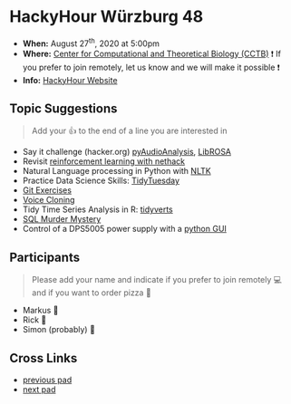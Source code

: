 # HackyHour Würzburg 48

 - **When:** August 27<sup>th</sup>, 2020 at 5:00pm 
 - **Where:**  [Center for Computational and Theoretical Biology (CCTB)](https://www.google.de/maps/search/cctb/@49.7850979,9.9030254,12z) :exclamation: If you prefer to join remotely, let us know and we will make it possible  :exclamation:
 - **Info:** [HackyHour Website](http://hackyhour.github.io/Wuerzburg/)

## Topic Suggestions
> Add your :+1: to the end of a line you are interested in
 - Say it challenge (hacker.org) [pyAudioAnalysis](https://github.com/tyiannak/pyAudioAnalysis), [LibROSA](https://librosa.github.io/librosa/)
 - Revisit [reinforcement learning with nethack](https://ai.facebook.com/blog/nethack-learning-environment-to-advance-deep-reinforcement-learning/)
 - Natural Language processing in Python with [NLTK](https://www.nltk.org/)
 - Practice Data Science Skills: [TidyTuesday](https://github.com/rfordatascience/tidytuesday)
 - [Git Exercises](https://gitexercises.fracz.com/)
 - [Voice Cloning](https://github.com/CorentinJ/Real-Time-Voice-Cloning)
 - Tidy Time Series Analysis in R: [tidyverts](https://tidyverts.org/)
 - [SQL Murder Mystery](http://mystery.knightlab.com/)
 - Control of a DPS5005 power supply with a [python GUI](https://github.com/lambcutlet/DPS5005_pyGUI)


## Participants
> Please add your name and indicate if you prefer to join remotely :computer: and if you want to order pizza :pizza: 
 - Markus :pizza:
 - Rick :pizza:
 - Simon (probably) :pizza:

## Cross Links
 - [previous pad](https://hackyhour.github.io/Wuerzburg/pad_archive/HackyHour_Wuerzburg_47)
 - [next pad](https://hackyhour.github.io/Wuerzburg/pad_archive/HackyHour_Wuerzburg_49)
